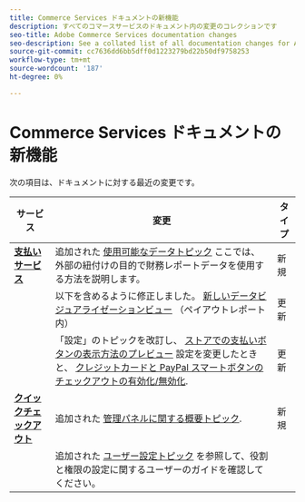 ```yaml
---
title: Commerce Services ドキュメントの新機能
description: すべてのコマースサービスのドキュメント内の変更のコレクションです
seo-title: Adobe Commerce Services documentation changes
seo-description: See a collated list of all documentation changes for Adobe Commerce Services and integration services.
source-git-commit: cc7636dd6bb5dff0d1223279bd22b50df9758253
workflow-type: tm+mt
source-wordcount: '187'
ht-degree: 0%

---
```


# Commerce Services ドキュメントの新機能

次の項目は、ドキュメントに対する最近の変更です。

<!-- * **Payment Services**
  * *NEW* Added an [Available data topic](https://experienceleague.adobe.com/docs/commerce-merchant-services/payment-services/reporting/data.html) that explains how to use financial reporting data for external reconciliation purposes.
  * Revised documentation to include the [new data visualization view](https://experienceleague.adobe.com/docs/commerce-merchant-services/payment-services/reporting/payouts.html#payouts-data-visualization-view) in Payouts reporting.
  * Revised the Settings topic to include information about [previewing how payment buttons will appear in a store](https://experienceleague.adobe.com/docs/commerce-merchant-services/payment-services/configure/settings.html#payment-buttons) when the configuration is changed and added instructions for [enabling/disabling credit card and PayPal smart buttons for checkout](https://experienceleague.adobe.com/docs/commerce-merchant-services/payment-services/configure/settings.html#configure-payment-options).
* **Quick Checkout**
  * *NEW* Added an [overview topic about the Admin Panel](https://experienceleague.adobe.com/docs/commerce-merchant-services/quick-checkout/getting-started/quick-checkout-admin-panel/admin-panel.html).
  * *NEW* Added a [user setup topic](https://experienceleague.adobe.com/docs/commerce-merchant-services/quick-checkout/getting-started/quick-checkout-admin-panel/user-roles-setup.html) to guide the user in configuring roles and permissions. -->

| サービス | 変更 | タイプ |
|  ---  |  ---  |  ---  |
| [**支払いサービス**](https://experienceleague.adobe.com/docs/commerce-merchant-services/payment-services/guide-overview.html) | 追加された [使用可能なデータトピック](https://experienceleague.adobe.com/docs/commerce-merchant-services/payment-services/reporting/data.html) ここでは、外部の紐付けの目的で財務レポートデータを使用する方法を説明します。 | 新規 |
|  | 以下を含めるように修正しました。 [新しいデータビジュアライゼーションビュー](https://experienceleague.adobe.com/docs/commerce-merchant-services/payment-services/reporting/payouts.html#payouts-data-visualization-view) （ペイアウトレポート内） | 更新 |
|  | 「設定」のトピックを改訂し、 [ストアでの支払いボタンの表示方法のプレビュー](https://experienceleague.adobe.com/docs/commerce-merchant-services/payment-services/configure/settings.html#payment-buttons) 設定を変更したときと、 [クレジットカードと PayPal スマートボタンのチェックアウトの有効化/無効化](https://experienceleague.adobe.com/docs/commerce-merchant-services/payment-services/configure/settings.html#configure-payment-options). | 更新 |
| [**クイックチェックアウト**](https://experienceleague.adobe.com/docs/commerce-merchant-services/quick-checkout/overview.html) | 追加された [管理パネルに関する概要トピック](https://experienceleague.adobe.com/docs/commerce-merchant-services/quick-checkout/getting-started/quick-checkout-admin-panel/admin-panel.html). | 新規 |
|  | 追加された [ユーザー設定トピック](https://experienceleague.adobe.com/docs/commerce-merchant-services/quick-checkout/getting-started/quick-checkout-admin-panel/user-roles-setup.html) を参照して、役割と権限の設定に関するユーザーのガイドを確認してください。 |
